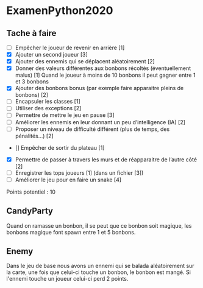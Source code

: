 # ExamenPython2020

## Tache à faire 
- [ ] Empêcher le joueur de revenir en arrière [1]
- [x] Ajouter un second joueur [3] 
- [x] Ajouter des ennemis qui se déplacent aléatoirement [2]
- [x] Donner des valeurs différentes aux bonbons récoltés (éventuellement malus) [1] Quand le joueur à moins de 10 bonbons il peut gagner entre 1 et 3 bonbons
- [x] Ajouter des bonbons bonus (par exemple faire apparaitre pleins de bonbons) [2]
- [ ] Encapsuler les classes [1]
- [ ] Utiliser des exceptions [2]
- [ ] Permettre de mettre le jeu en pause [3]
- [ ] Améliorer les ennemis en leur donnant un peu d’intelligence (IA) [2]
- [ ] Proposer un niveau de difficulté différent (plus de temps, des pénalités…) [2]
- [] Empêcher de sortir du plateau [1]
- [X] Permettre de passer à travers les murs et de réapparaitre de l’autre côté [2]
- [ ] Enregistrer les tops joueurs [1] (dans un fichier [3])
- [ ] Améliorer le jeu pour en faire un snake [4]

Points potentiel : 10

## CandyParty 
Quand on ramasse un bonbon, il se peut que ce bonbon soit magique, les bonbons magique font spawn entre 1 et 5 bonbons.
## Enemy
Dans le jeu de base nous avons un ennemi qui se balada aléatoirement sur la carte, une fois que celui-ci touche un bonbon, le bonbon est mangé. Si l'ennemi touche un joueur celui-ci perd 2 points.
